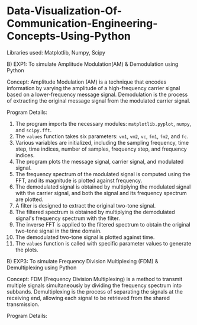 # Data-Visualization-Of-Communication-Engineering-Concepts-Using-Python

Libraries used: Matplotlib, Numpy, Scipy

B) EXP1: To simulate Amplitude Modulation(AM) & Demodulation using Python

Concept: 
Amplitude Modulation (AM) is a technique that encodes information by varying the amplitude of a high-frequency carrier signal based on a lower-frequency message signal. Demodulation is the process of extracting the original message signal from the modulated carrier signal.

Program Details: 
1. The program imports the necessary modules: `matplotlib.pyplot`, `numpy`, and `scipy.fft`.
2. The `values` function takes six parameters: `vm1`, `vm2`, `vc`, `fm1`, `fm2`, and `fc`.
3. Various variables are initialized, including the sampling frequency, time step, time indices, number of samples, frequency step, and frequency indices.
4. The program plots the message signal, carrier signal, and modulated signal.
5. The frequency spectrum of the modulated signal is computed using the FFT, and its magnitude is plotted against frequency.
6. The demodulated signal is obtained by multiplying the modulated signal with the carrier signal, and both the signal and its frequency spectrum are plotted.
7. A filter is designed to extract the original two-tone signal.
8. The filtered spectrum is obtained by multiplying the demodulated signal's frequency spectrum with the filter.
9. The inverse FFT is applied to the filtered spectrum to obtain the original two-tone signal in the time domain.
10. The demodulated two-tone signal is plotted against time.
11. The `values` function is called with specific parameter values to generate the plots.


B) EXP3: To simulate Frequency Division Multiplexing (FDM) & Demultiplexing using Python

Concept:
FDM (Frequency Division Multiplexing) is a method to transmit multiple signals simultaneously by dividing the frequency spectrum into subbands. Demultiplexing is the process of separating the signals at the receiving end, allowing each signal to be retrieved from the shared transmission.

Program Details:

